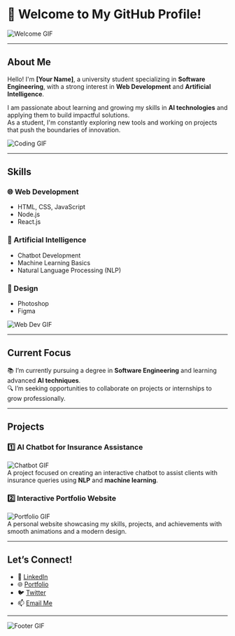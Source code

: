# 🌟 Welcome to My GitHub Profile!  

![Welcome GIF](https://media.giphy.com/media/26gscQ2Fd2MckYIRW/giphy.gif)  

---

## About Me  

Hello! I'm **[Your Name]**, a university student specializing in **Software Engineering**, with a strong interest in **Web Development** and **Artificial Intelligence**.  

I am passionate about learning and growing my skills in **AI technologies** and applying them to build impactful solutions.  
As a student, I'm constantly exploring new tools and working on projects that push the boundaries of innovation.  

![Coding GIF](https://fr.pinterest.com/pin/86342517851352328/)  

---

## Skills  

### 🌐 Web Development  
- HTML, CSS, JavaScript  
- Node.js  
- React.js  

### 🤖 Artificial Intelligence  
- Chatbot Development  
- Machine Learning Basics  
- Natural Language Processing (NLP)  

### 🎨 Design  
- Photoshop  
- Figma  

![Web Dev GIF](https://media.giphy.com/media/qgQUggAC3Pfv687qPC/giphy.gif)  

---

## Current Focus  

📚 I’m currently pursuing a degree in **Software Engineering** and learning advanced **AI techniques**.  
🔍 I’m seeking opportunities to collaborate on projects or internships to grow professionally.  

---

## Projects  

### 1️⃣ AI Chatbot for Insurance Assistance  
![Chatbot GIF](https://media.giphy.com/media/dRxVl1c9jqCz0/giphy.gif)  
A project focused on creating an interactive chatbot to assist clients with insurance queries using **NLP** and **machine learning**.  

### 2️⃣ Interactive Portfolio Website  
![Portfolio GIF](https://media.giphy.com/media/3oEjI6SIIHBdRxXI40/giphy.gif)  
A personal website showcasing my skills, projects, and achievements with smooth animations and a modern design.  

---

## Let’s Connect!  

- 💼 [LinkedIn](https://linkedin.com/in/your-profile)  
- 🌐 [Portfolio](https://your-portfolio-link.com)  
- 🐦 [Twitter](https://twitter.com/your-handle)  
- 📫 [Email Me](mailto:your-email@example.com)  

---

![Footer GIF](https://media.giphy.com/media/ICOgUNjpvO0PC/giphy.gif)  
